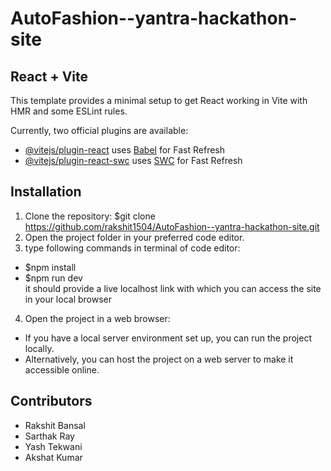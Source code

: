 # AutoFashion--yantra-hackathon-site  


## React + Vite  
This template provides a minimal setup to get React working in Vite with HMR and some ESLint rules.

Currently, two official plugins are available:

- [@vitejs/plugin-react](https://github.com/vitejs/vite-plugin-react/blob/main/packages/plugin-react/README.md) uses [Babel](https://babeljs.io/) for Fast Refresh
- [@vitejs/plugin-react-swc](https://github.com/vitejs/vite-plugin-react-swc) uses [SWC](https://swc.rs/) for Fast Refresh

## Installation  

1. Clone the repository:
$git clone https://github.com/rakshit1504/AutoFashion--yantra-hackathon-site.git
2. Open the project folder in your preferred code editor.
3. type following commands in terminal of code editor:
 - $npm install
 - $npm run dev  
 it should provide a live localhost link with which you can access the site in your local browser
4. Open the project in a web browser:
- If you have a local server environment set up, you can run the project locally.
- Alternatively, you can host the project on a web server to make it accessible online.

## Contributors   
- Rakshit Bansal
- Sarthak Ray
- Yash Tekwani
- Akshat Kumar


